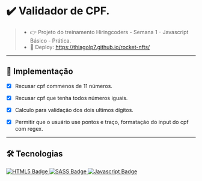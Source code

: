  # ✔️ Validador de CPF.
> - 👉 Projeto do treinamento Hiringcoders - Semana 1 - Javascript Básico - Prática.
> - 🔗 Deploy: https://thiagolp7.github.io/rocket-nfts/ 



---
## 📌 Implementação

- [x] Recusar cpf commenos de 11 números.
- [x] Recusar cpf que tenha todos números iguais.
- [x] Calculo para validação dos dois ultimos dígitos.
- [x] Permitir que o usuário use pontos e traço, formatação do input do cpf com regex.


--- 
## :hammer_and_wrench: Tecnologias

<div align="left">
  <a href="https://developer.mozilla.org/en-US/docs/Glossary/HTML5" target="_blank">
    <img src="https://img.shields.io/badge/html5-%23E34F26.svg?style=for-the-badge&logo=html5&logoColor=white" alt="HTML5 Badge"/>
  </a>
  <a href="https://sass-lang.com/" target="_blank">
    <img src="https://img.shields.io/badge/SASS-hotpink.svg?style=for-the-badge&logo=SASS&logoColor=white" alt="SASS Badge"/>
  </a>
  <a href="https://developer.mozilla.org/en-US/docs/Web/JavaScript" target="_blank">
    <img src="https://img.shields.io/badge/javascript-%23323330.svg?style=for-the-badge&logo=javascript&logoColor=%23F7DF1E" alt="Javascript Badge"/>
  </a>
</div>
